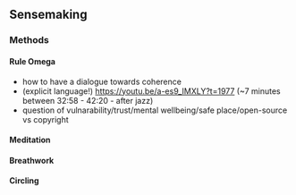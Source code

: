 ## Sensemaking
### Methods
#### Rule Omega
- how to have a dialogue towards coherence
- (explicit language!) https://youtu.be/a-es9_IMXLY?t=1977 (~7 minutes between 32:58 - 42:20 - after jazz)
- question of vulnarability/trust/mental wellbeing/safe place/open-source vs copyright
#### Meditation
#### Breathwork
#### Circling 
